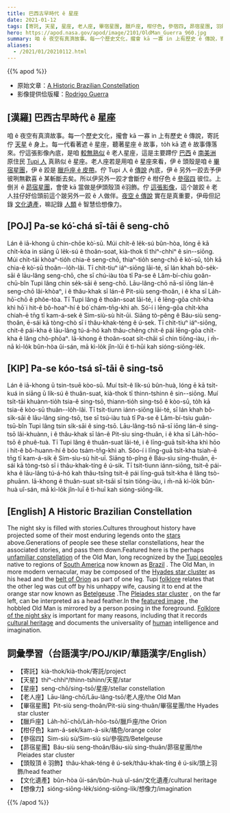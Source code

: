 ```yaml
---
title: 巴西古早時代 ê 星座
date: 2021-01-12
tags: [寄託, 天星, 星座, 老人座, 畢宿星團, 臘戶座, 柑仔色, 參宿四, 昴宿星團, 羽飾, 文化遺產, 想像力]
hero: https://apod.nasa.gov/apod/image/2101/OldMan_Guerra_960.jpg
summary: 咱 ê 夜空有真濟故事。每一个歷史文化，攏會 kā 一寡 in 上有歷史 ê 傳說，寄託佇天星 ê 身上。
aliases:
  - /2021/01/20210112.html
---
```


{{% apod %}}

- 原始文章：[A Historic Brazilian Constellation](https://apod.nasa.gov/apod/ap210112.html)
- 影像提供佮版權：[Rodrigo Guerra](https://www.instagram.com/rodrigoguerra13/)

## [漢羅] 巴西古早時代 ê 星座

咱 ê 夜空有真濟故事。每一个歷史文化，攏會 kā 一寡 in 上有歷史 ê 傳說，寄託佇 [天星](https://science.nasa.gov/astrophysics/focus-areas/how-do-stars-form-and-evolve) ê 身上。每一代看著遮 ê 星座，聽著星座 ê 故事，to̍h kā 遮 ê 故事傳落來。佇這張影像內底，是咱 [較無熟似](https://www.jstor.org/stable/43392390) ê 老人星座，這是主要蹛佇 [巴西](https://en.wikipedia.org/wiki/Brazil) ê [南美洲](https://en.wikipedia.org/wiki/South_America) 原住民 [Tupi 人](https://en.wikipedia.org/wiki/Tupi_people) 真熟似 ê 星座。老人座若是用咱 ê 星座來看，伊 ê 頭殼是咱 ê [畢宿星團](https://apod.nasa.gov/apod/ap191206.html)，伊 ê 跤是 [臘戶座 ê 皮帶](https://apod.nasa.gov/apod/ap161204.html)。佇 Tupi 人 ê [傳說](https://stephaniechauvin.com/therheaconstellation) 內底，伊 ê 另外一跤去予伊彼咧無歡喜 ê 某斬斷去矣。所以伊另外一跤才會斷佇 ê 柑仔色 ê [參宿四](https://apod.nasa.gov/apod/ap200101.html) 彼位。上倒爿 ê [昴宿星團](https://apod.nasa.gov/apod/ap190901.html)，會使 kā 當做是伊頭殼頂 ê羽飾。佇 [這張影像](https://www.instagram.com/p/CJmcT3WFshc/)，這个跛跤 ê 老人拄仔好佮頭前這个跛另外一跤 ê 人做伴。[夜空 ê 傳說](https://www.lpi.usra.edu/education/skytellers/) 實在是真重要，伊毋但記錄 [文化遺產](https://en.wikipedia.org/wiki/Cultural_heritage)，嘛記錄 [人類](https://apod.nasa.gov/apod/ap190818.html) ê 智慧佮想像力。

## [POJ] Pa-se kó͘-chá sî-tāi ê seng-chō

Lán ê iā-khong ū chin-chōe kò͘-sū. Múi chi̍t-ê le̍k-sú bûn-hòa, lóng ē kā chi̍t-kóa in siāng ū le̍k-sú ê thoân-soat, kià-thok tī thiⁿ-chhiⁿ ê sin--siōng. Múi chi̍t-tāi khòaⁿ-tio̍h chia-ê seng-chō, thiaⁿ-tio̍h seng-chō ê kò͘-sū, to̍h kā chia-ê kò͘-sū thoân--lo̍h-lâi. Tī chit-tiuⁿ iáⁿ-siōng lāi-té, sī lán khah bô-se̍k-sāi ê lāu-lâng seng-chō, che sī chú-iàu tòa tī Pa-se ê Lâm-bí-chiu goân-chū-bîn Tupi lâng chin se̍k-sāi ê seng-chō. Lāu-lâng-chō nā-sī iōng lán-ê seng-chō lâi-khòaⁿ, i ê thâu-khak sī lán-ê Pit-siù seng-thoân, i ê kha sī La̍h-hō͘-chō ê phôe-tòa. Tī Tupi lâng ê thoân-soat lāi-té, i ê lēng-gōa chi̍t-kha khì hō͘ i hit-ê bô-hoaⁿ-hí ê bó͘ chám-tn̄g-khì ah. Só͘-í i lēng-gōa chi̍t-kha chiah-ē tn̄g tī kam-á-sek ê Sim-siù-sù hit-ūi. Siāng tò-pêng ê Báu-siù seng-thoân, ē-sái kā tòng-chò sī i thâu-khak-téng ê ú-sek. Tī chit-tiuⁿ iáⁿ-siōng, chit-ê pái-kha ê lāu-lâng tú-á-hó kah thâu-chêng chit-ê pái lēng-gōa chi̍t-kha ê lâng chò-phōaⁿ. Iā-khong ê thoân-soat si̍t-chāi sī chin tiōng-iàu, i m̄-nā kì-lo̍k bûn-hòa ûi-sán, mā kì-lo̍k jîn-lūi ê tì-hūi kah sióng-siōng-le̍k.

## [KIP] Pa-se kóo-tsá sî-tāi ê sing-tsō

Lán ê iā-khong ū tsin-tsuē kòo-sū. Muí tsi̍t-ê li̍k-sú bûn-huà, lóng ē kā tsi̍t-kuá in siāng ū li̍k-sú ê thuân-suat, kià-thok tī thinn-tshinn ê sin--siōng. Muí tsi̍t-tāi khuànn-tio̍h tsia-ê sing-tsō, thiann-tio̍h sing-tsō ê kòo-sū, to̍h kā tsia-ê kòo-sū thuân--lo̍h-lâi. Tī tsit-tiunn iánn-siōng lāi-té, sī lán khah bô-si̍k-sāi ê lāu-lâng sing-tsō, tse sī tsú-iàu tuà tī Pa-se ê Lâm-bí-tsiu guân-tsū-bîn Tupi lâng tsin si̍k-sāi ê sing-tsō. Lāu-lâng-tsō nā-sī iōng lán-ê sing-tsō lâi-khuànn, i ê thâu-khak sī lán-ê Pit-sìu sing-thuân, i ê kha sī La̍h-hōo-tsō ê phuê-tuà. Tī Tupi lâng ê thuân-suat lāi-té, i ê līng-guā tsi̍t-kha khì hōo i hit-ê bô-huann-hí ê bóo tsám-tn̄g-khì ah. Sóo-í i līng-guā tsi̍t-kha tsiah-ē tn̄g tī kam-á-sik ê Sim-sìu-sù hit-uī. Siāng tò-pîng ê Báu-sìu sing-thuân, ē-sái kā tòng-tsò sī i thâu-khak-tíng ê ú-sik. Tī tsit-tiunn iánn-siōng, tsit-ê pái-kha ê lāu-lâng tú-á-hó kah thâu-tsîng tsit-ê pái līng-guā tsi̍t-kha ê lâng tsò-phuānn. Iā-khong ê thuân-suat si̍t-tsāi sī tsin tiōng-iàu, i m̄-nā kì-lo̍k bûn-huà uî-sán, mā kì-lo̍k jîn-luī ê tì-huī kah sióng-siōng-li̍k.

## [English] A Historic Brazilian Constellation 

The night sky is filled with stories.Cultures throughout history have projected some of their most enduring legends onto the [stars](https://science.nasa.gov/astrophysics/focus-areas/how-do-stars-form-and-evolve) above.Generations of people see these stellar constellations, hear the associated stories, and pass them down.Featured here is the perhaps [unfamiliar constellation](https://www.jstor.org/stable/43392390) of the Old Man, long recognized by the [Tupi peoples](https://en.wikipedia.org/wiki/Tupi_people) native to regions of [South America](https://en.wikipedia.org/wiki/South_America) now known as [Brazil](https://en.wikipedia.org/wiki/Brazil) . The Old Man, in more modern vernacular, may be composed of the [Hyades star cluster](https://apod.nasa.gov/apod/ap191206.html) as his head and the [belt of Orion](https://apod.nasa.gov/apod/ap161204.html) as part of one leg. Tupi [folklore](https://stephaniechauvin.com/therheaconstellation) relates that the other leg was cut off by his unhappy wife, causing it to end at the orange star now known as [Betelgeuse](https://apod.nasa.gov/apod/ap200101.html) .The [Pleiades star cluster](https://apod.nasa.gov/apod/ap190901.html) , on the far left, can be interpreted as a head feather.In the [featured image](https://www.instagram.com/p/CJmcT3WFshc/) , the hobbled Old Man is mirrored by a person posing in the foreground. [Folklore of the night sky](https://www.lpi.usra.edu/education/skytellers/) is important for many reasons, including that it records [cultural heritage](https://en.wikipedia.org/wiki/Cultural_heritage) and documents the universality of [human](https://apod.nasa.gov/apod/ap190818.html) intelligence and imagination.

## 詞彙學習（台語漢字/POJ/KIP/華語漢字/English）

- 【寄託】kià-thok/kià-thok/寄託/project
- 【天星】thiⁿ-chhiⁿ/thinn-tshinn/天星/star
- 【星座】seng-chō/sing-tsō/星座/stellar constellation
- 【老人座】Lāu-lâng-chō/Lāu-lâng-tsō/老人座/the Old Man
- 【畢宿星團】Pit-siù seng-thoân/Pit-siù sing-thuân/畢宿星團/the Hyades star cluster
- 【臘戶座】La̍h-hō͘-chō/La̍h-hōo-tsō/臘戶座/the Orion
- 【柑仔色】kam-á-sek/kam-á-sik/橘色/orange color
- 【參宿四】Sim-siù sù/Sim-siù sù/參宿四/Betelgeuse
- 【昴宿星團】Báu-siù seng-thoân/Báu-siù sing-thuân/昴宿星團/the Pleiades star cluster
- 【頭殼頂 ê 羽飾】thâu-khak-téng ê ú-sek/thâu-khak-tíng ê ú-sik/頭上羽飾/head feather
- 【文化遺產】bûn-hòa ûi-sán/bûn-huà uî-sán/文化遺產/cultural heritage
- 【想像力】sióng-siōng-le̍k/sióng-siōng-li̍k/想像力/imagination

{{% /apod %}}
